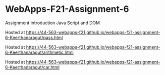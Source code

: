 # WebApps-F21-Assignment-6
Assignment introduction Java Script and DOM

Hosted at https://44-563-webapps-f21.github.io/webapps-f21-assignment-6-Keerthanaragut/pass.html

Hosted at https://44-563-webapps-f21.github.io/webapps-f21-assignment-6-Keerthanaragut/arithmetic.html

Hosted at https://44-563-webapps-f21.github.io/webapps-f21-assignment-6-Keerthanaragut/car.html
